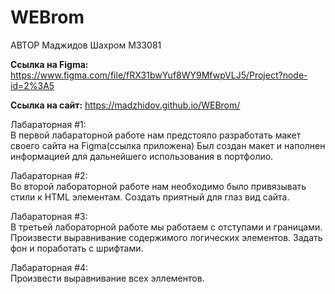 # WEBrom
АВТОР
Маджидов Шахром М33081 

**Ссылка на Figma:** 
https://www.figma.com/file/fRX31bwYuf8WY9MfwpVLJ5/Project?node-id=2%3A5   

**Ссылка на сайт:**
https://madzhidov.github.io/WEBrom/     


Лабараторная #1:   
В первой лабараторной работе нам предстояло разработать макет своего сайта на Figma(ссылка приложена) 
Был создан макет и наполнен информацией для дальнейшего использования в портфолио.  

Лабараторная #2:  
Во второй лабораторной работе нам необходимо было привязывать стили к HTML элементам. Создать приятный для глаз вид сайта.  

Лабараторная #3:  
В третьей лабораторной работе мы работаем с отступами и границами. Произвести выравнивание содержимого логических элементов. Задать фон и поработать с шрифтами.   

Лабараторная #4:  
Произвести выравнивание всех эллементов.  
